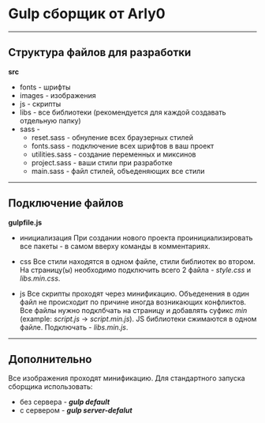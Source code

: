 # Gulp сборщик от Arly0
***
## Структура файлов для разработки
**src**
* fonts - шрифты
* images - изображения
* js - скрипты
* libs - все библиотеки (рекомендуется для каждой создавать отдельную папку)
* sass -
    * reset.sass - обнуление всех браузерных стилей
    * fonts.sass - подключение всех шрифтов в ваш проект
    * utilities.sass - создание переменных и миксинов
    * project.sass - ваши стили при разработке 
    * main.sass - файл стилей, объеденяющих все стили
***
## Подключение файлов
**gulpfile.js**
* инициализация 
    При создании нового проекта проинициализировать все пакеты - в самом вверху команды в комментариях.
* css
    Все стили находятся в одном файле, стили библиотек во втором. На страницу(ы) необходимо подключить всего 2 файла - *style.css* и *libs.min.css*.

* js
    Все скрипты проходят через минификацию. Объеденения в один файл не происходит по причине иногда возникающих конфликтов. Все файлы нужно подклбчать на страницу и добавлять суфикс *min* (example: *script.js* -> *script.min.js*). JS библиотеки сжимаются в одном файле. Подключать - *libs.min.js*.

***
## Дополнительно
Все изображения проходят минификацию.
Для стандартного запуска сборщика использовать:
* без сервера - ***gulp default***
* с сервером - ***gulp server-defalut*** 
